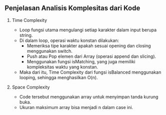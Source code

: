 ## Penjelasan Analisis Komplesitas dari Kode

1. Time Complexity
   - Loop fungsi utama mengulangi setiap karakter dalam input berupa string.
   - Di dalam loop, operasi waktu konstan dilakukan:
     - Memeriksa tipe karakter apakah sesuai opening dan closing menggunakan switch.
     - Push atau Pop elemen dari Array (operasi append dan slicing).
     - Menggunakan fungsi isMatching, yang juga memiliki kompleksitas waktu yang konstan.
   - Maka dari itu, Time Complexity dari fungsi isBalanced menggunakan looping, sehingga menghasilkan O(n).

2. Space Complexity
   - Code tersebut menggunakan array untuk menyimpan tanda kurung buka.
   - Ukuran maksimum array bisa menjadi n dalam case ini.
